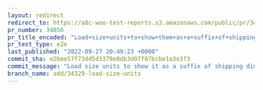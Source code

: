 ```yaml
---
layout: redirect
redirect_to: https://a8c-woo-test-reports.s3.amazonaws.com/public/pr/34856/e2e/index.html
pr_number: 34856
pr_title_encoded: "Load+size+units+to+show+them+as+a+suffix+of+shipping+dimensions+fields"
pr_test_type: e2e
last_published: "2022-09-27 20:49:23 +0000"
commit_sha: e2bee57f73dd5d3379e0db3d07f87bcbe1a3e3f3
commit_message: "Load size units to show it as a suffix of shipping dimensions fields"
branch_name: add/34329-load-size-units
---
```

